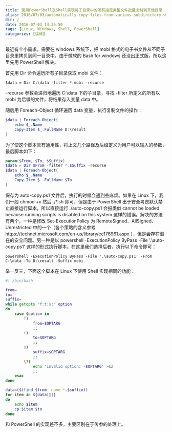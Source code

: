 ```yaml
---
title: 使用PowerShell及Shell实现将子目录中的所有指定类型文件批量复制到其他目录
alias: 2016/07/03/automatically-copy-files-from-various-subdirectory-with-shell-and-powershell
dir: /
date: 2016-07-03 14:36:50
tags: [Linux, Windows, Shell, PowerShell]
categories: [运维]
---
```


最近有个小需求，需要在 windows 系统下，把 mobi 格式的电子书文件从不同子目录里拷贝到同一目录中，由于微软的 Bash for windows 还没出正式版，所以这里先用 PowerShell 解决。

首先用 Dir 命令遍历所有子目录获取 mobi 文件：

`$data = Dir C:\data -filter *.mobi -recurse`

-recurse 参数会递归地遍历 C:\data 下的子目录，寻找 -filter 所定义的所有以 mobi 为后缀的文件，将结果存入变量 data 中。<!--more-->

随后用 Foreach-Object 循环遍历 data 变量，执行复制文件的操作：

```powershell
$data | Foreach-Object{
    echo $_.Name
    Copy-Item $_.FullName D:\result
}
```

为了使这个脚本具有通用性，将上文几个路径及后缀定义为用户可以输入的参数，最后脚本如下：

```powershell
param($From, $To, $Suffix)
$data = Dir $From -filter *.$Suffix -recurse
$data | Foreach-Object{
    echo $_.Name
    Copy-Item $_.FullName $To
}
```

保存为 auto-copy.ps1 文件后，执行的时候会遇到些麻烦。如果在 Linux 下，我们一般 chmod +x 然后 ./*.sh 即可，但是由于 PowerShell 出于安全考虑默认禁止直接运行脚本，所以直接运行 ./auto-copy.ps1 会报类似 cannot be loaded because running scripts is disabled on this system 这样的错误。解决的方法有两个，一种是修改 Set-ExecutionPolicy 为 RemoteSigned、AllSigned、Unrestricted 中的一个（各个策略的含义参考 https://technet.microsoft.com/en-us/library/ee176961.aspx ），但是会存在潜在的安全问题。另一种是以 powershell -ExecutionPolicy ByPass -File '.\auto-copy.ps1'  这样的形式执行脚本。在这里我们选择后者，执行以下命令即可：

`powershell -ExecutionPolicy ByPass -File '.\auto-copy.ps1' -From C:\data -To D:\result -Suffix mobi`

举一反三，下面这个脚本在 Linux 下使用 Shell 实现相同的功能：

```sh
#! /bin/bash

from=
to=
suffix=
while getopts "f:t:s:" option
do
    case $option in
        f)
            from=$OPTARG
            ;;
        t)
            to=$OPTARG
            ;;
        s)
            suffix=$OPTARG
            ;;
        \?)
            echo "Invalid option: -$OPTARG" >&2
            ;;
    esac
done

data=($(find $from -name *.$suffix))
for item in ${data[@]}
do
    echo $item
    cp $item $to
done
```

和 PowerShell 的实现差不多，主要区别在于传参的处理上。